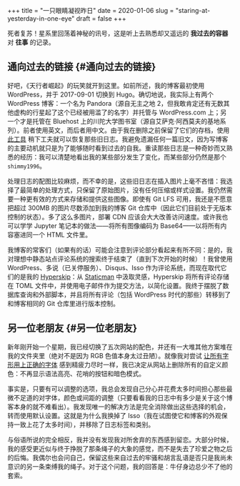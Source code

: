 +++
title = "一只眼睛凝视昨日"
date = 2020-01-06
slug = "staring-at-yesterday-in-one-eye"
draft = false
+++

死者复苏！星系里回荡着神秘的讯号，这是听上去熟悉却又遥远的 **我过去的容器** 对 **往事** 的记录。


## 通向过去的链接 {#通向过去的链接}

好吧，《天行者崛起》的玩笑就开到这里。如前所述，我的博客最初使用 WordPress，并于 2017-09-01 切换到 Hugo。确切地说，我实际上有两个 WordPress 博客：一个名为 Pandora（源自无主之地 2，但我敢肯定还有无数其他虚构的行星起了这个已经被用滥了的名字）并托管与 WordPress.com 上；另一个才是托管在 Bluehost 上的川陀大学图书室（源自艾萨克·阿西莫夫的基地系列）。前者使用英文，而后者用中文。由于我在删除之前保留了它们的存档，使用 [此工具](https://github.com/SchumacherFM/wordpress-to-hugo-exporter) 稍下工夫就可以恢复那些旧日志。我避免遗漏任何一篇旧文，因为写博客的主要动机就只是为了能够随时看到过去的自我。重读那些日志是一种奇妙而又熟悉的经历：我可以清楚地看出我的某些部分发生了变化，而某些部分仍然是那个 `shimmy1996`。

处理日志的配图比较麻烦，而不幸的是，这些旧日志在插入图片上毫不吝惜：我选择了最简单的处理方式，只保留了原始图片，没有任何压缩或样式设置。我仍然需要一种更有效的方式来存储和提供这些图像。即使有 Git LFS 可用，我还是不愿意把超过 300MB 的图片尽数添加到我的博客 Git 仓库中（因此它们目前处于无版本控制的状态）。多了这么多图片，部署 CDN 应该会大大改善访问速度。或许我也可以学学 Jupyter 笔记本的做法——将所有图像编码为 Base64——以将所有内容塞进同一个 HTML 文件里。

我博客的常客们（如果有的话）可能会注意到评论部分看起来有所不同：是的，我对理想中静态站点评论系统的搜索终于结束了（直到下次开始的时候）！我曾使用 WordPress、多说（已关停服务）、Disqus、Isso 作为评论系统，而现在取代它们的是我的 [Hyperskip](https://git.shimmy1996.com/shimmy1996/hugo-hyperskip)：从 [Staticman](https://staticman.net/) 中汲取灵感，Hyperskip 将所有评论存储在 TOML 文件中，并使用电子邮件作为提交方法，以简化设置。我终于摆脱了数据库查询和外部脚本，并且将所有评论（包括 WordPress 时代的那些）转移到了和博客相同的 Git 仓库里进行版本控制。


## 另一位老朋友 {#另一位老朋友}

新年刚开始一个星期，我已经切换了五次网站的配色，并还有一大堆其他方案堆在我的文件夹里（绝对不是因为 RGB 色值本身太过丑陋）。就像我对尝试 [让所有字形用上正确的字体](/zh/posts/2019-12-01-fun-with-fonts-on-the-web/) 感到精疲力尽时一样，我已决定从网站上删除所有的自定义颜色：不再显示语法高亮、花哨的按钮和暗色模式。

事实是，只要有可以调整的选项，我总会发现自己分心并花费太多时间担心那些最微不足道的对字体，颜色或间距的调整（只要看看我的日志中有多少是关于这个博客本身的就不难看出）。我发现唯一的解决方法是完全消除做出这些选择的机会，转而使用默认设置。这就是为什么我换掉了 Isso（我在试图使它和博客的外观保持一致上花了太多时间），并移除了日志标签和类别。

与俗语所说的完全相反，我并没有发现我对所舍弃的东西感到留恋。大部分时候，我的感受更近似与终于挣脱了那条绳子的大象的感觉，而不是失去了珍爱之物之后的后悔。我偶尔也会问自己，保留这些来自过去的牢骚和胡言乱语是否只是我尚未意识的另一条束缚我的绳子。对于这个问题，我的回答是：牛仔身边总少不了他的套索。
